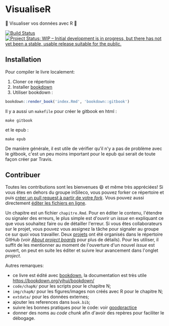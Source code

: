 # VisualiseR

:construction: Visualiser vos données avec R :construction:

[![Build Status](https://travis-ci.org/inSileco/VisualiseR.svg?branch=devel)](https://travis-ci.org/inSileco/VisualiseR)
[![Project Status: WIP – Initial development is in progress, but there has not yet been a stable, usable release suitable for the public.](https://www.repostatus.org/badges/latest/wip.svg)](https://www.repostatus.org/#wip)


## Installation

Pour compiler le livre localement:

1. Cloner ce répertoire
2. Installer [bookdown](https://github.com/rstudio/bookdownw/)
3. Utiliser bookdown :

```R
bookdown::render_book('index.Rmd', 'bookdown::gitbook')
```

Il y a aussi un `makefile` pour créer le gitbook en html :

```
make gitbook
```

et le epub :

```
make epub
```

De manière générale, il est utile de vérifier qu'il n'y a pas de problème avec le gitbook, c'est un peu moins important pour le epub qui serait de toute façon créer par Travis.


## Contribuer

Toutes les contributions sont les bienvenues :smile: et même très appréciées!
Si vous êtes en dehors du groupe inSileco, vous pouvez forker ce répertoire et puis [créer un pull request à partir de votre *fork*](https://help.github.com/articles/creating-a-pull-request-from-a-fork/). Vous pouvez aussi directement [éditer les fichiers en ligne](https://help.github.com/articles/editing-files-in-another-user-s-repository/).

Un chapitre est un fichier `chapitre.Rmd`. Pour en éditer le contenu, l'étendre ou signaler des erreurs, le plus simple est d'ouvrir un *issue* en expliquant ce que vous souhaitez faire ou de détailler l'erreur. Si vous êtes collaborateurs sur le projet, vous pouvez vous assignez la tâche pour signaler au groupe ce sur quoi vous travailler.
Deux [projets](https://github.com/inSileco/VisualiseR/projects) ont été organisés dans le répertoire GitHub (voir [*About project boards*](https://help.github.com/articles/about-project-boards/) pour plus de détails). Pour les utiliser, il suffit de les mentionner au moment de l'ouverture d'un nouvel *issue* est ouvert, on peut en suite les éditer et suivre leur avancement dans l'onglet *project*.

Autres remarques:

- ce livre est édité avec [bookdown](https://github.com/rstudio/bookdownw/), la documentation est très utile https://bookdown.org/yihui/bookdown/
- `code/chapN/` pour les scripts pour le chapitre N;
- `img/chapN/` pour les figures/images non créés avec R pour le chapitre N;
- `extdata/` pour les données externes;
- ajouter les references dans `book.bib`;
- suivre les bonnes pratiques pour le code: voir [goodpractice](https://github.com/MangoTheCat/goodpractice)
- donner des noms au *code chunk* afin d'avoir des repères pour faciliter le débogage.
